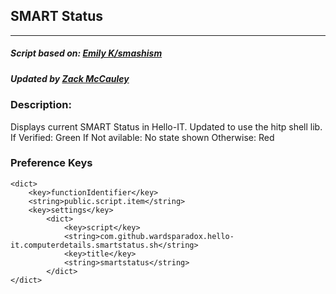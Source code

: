 ## SMART Status
---
##### Script based on: [Emily K/smashism](https://www.github.com/smashism)
##### Updated by [Zack McCauley](https://www.github.com/wardsparadox)


### Description:
Displays current SMART Status in Hello-IT. Updated to use the hitp shell lib.
If Verified: Green
If Not avilable: No state shown
Otherwise: Red

### Preference Keys
    <dict>
        <key>functionIdentifier</key>
        <string>public.script.item</string>
        <key>settings</key>
            <dict>
                <key>script</key>
                <string>com.github.wardsparadox.hello-it.computerdetails.smartstatus.sh</string>
                <key>title</key>
                <string>smartstatus</string>
            </dict>
    </dict>

